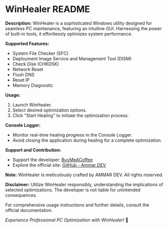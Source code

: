 # WinHealer README

**Description:**
WinHealer is a sophisticated Windows utility designed for seamless PC maintenance, featuring an intuitive GUI. Harnessing the power of built-in tools, it effortlessly optimizes system performance.

**Supported Features:**
- System File Checker (SFC)
- Deployment Image Service and Management Tool (DISM)
- Check Disk (CHKDSK)
- Network Reset
- Flush DNS
- Reset IP
- Memory Diagnostic

**Usage:**
1. Launch WinHealer.
2. Select desired optimization options.
3. Click "Start Healing" to initiate the optimization process.

**Console Logger:**
- Monitor real-time healing progress in the Console Logger.
- Avoid closing the application during healing for a complete optimization.

**Support and Contribution:**
- Support the developer: [BuyMeACoffee](https://www.buymeacoffee.com/ammardev)
- Explore the official site: [GitHub - Ammar DEV](https://github.com/ammardevz)

**Note:**
WinHealer is meticulously crafted by AMMAR DEV. All rights reserved.

**Disclaimer:**
Utilize WinHealer responsibly, understanding the implications of selected optimizations. The developer is not liable for unintended consequences.

For comprehensive usage instructions and further details, consult the official documentation.

*Experience Professional PC Optimization with WinHealer!* 🚀
